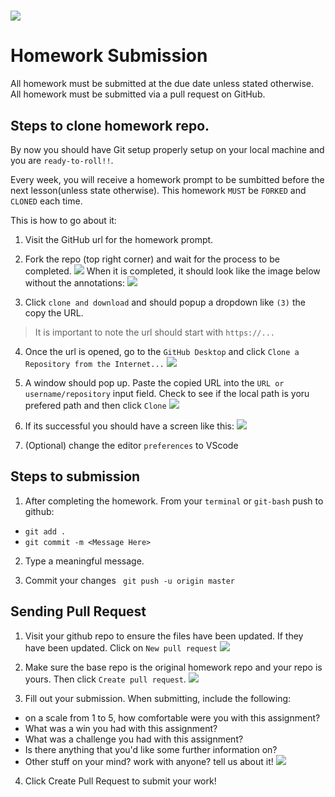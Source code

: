 # ![](https://ga-dash.s3.amazonaws.com/production/assets/logo-9f88ae6c9c3871690e33280fcf557f33.png) 
# Homework Submission
All homework must be submitted at the due date unless stated otherwise. All homework must be submitted via a pull request on GitHub.

## Steps to clone homework repo.
By now you should have Git setup properly setup on your local machine and you are `ready-to-roll!!`. 

Every week, you will receive a homework prompt to be sumbitted before the next lesson(unless state otherwise). This homework `MUST` be `FORKED` and `CLONED` each time.

This is how to go about it: 

1. Visit the GitHub url for the homework prompt. 
2. Fork the repo (top right corner) and wait for the process to be completed.
![](images/fork.png)
When it is completed, it should look like the image below without the annotations:
![](images/1.png)

3. Click `clone and download` and should popup a dropdown like `(3)` the copy the URL.
 > It is important to note the url should start with `https://...` 

4. Once the url is opened, go to the `GitHub Desktop` and click `Clone a Repository from the Internet...`
![](images/4.png)

5. A window should pop up. Paste the copied URL into the `URL or username/repository` input field. Check to see if the local path is yoru prefered path and then click `Clone`
![](images/5.png)

6. If its successful you should have a screen like this:
![](images/6.png)

7. (Optional) change the editor `preferences` to VScode 

## Steps to submission
1. After completing the homework. From your `terminal` or `git-bash` push to github:
 * `git add .`
 * `git commit -m <Message Here>`
 
2. Type a meaningful message.

3. Commit your changes ` git push -u origin master`


## Sending Pull Request
1. Visit your github repo to ensure the files have been updated. If they have been updated.
Click on  `New pull request`
![](images/9.png)

2. Make sure the base repo is the original homework repo and your repo is yours. Then click `Create pull request`.
![](images/10.png)
3. Fill out your submission. When submitting, include the following:
 * on a scale from 1 to 5, how comfortable were you with this assignment?
 * What was a win you had with this assignment?
 * What was a challenge you had with this assignment?
 * Is there anything that you'd like some further information on?
 * Other stuff on your mind? work with anyone? tell us about it!
![](images/11.png)

4. Click Create Pull Request to submit your work!
